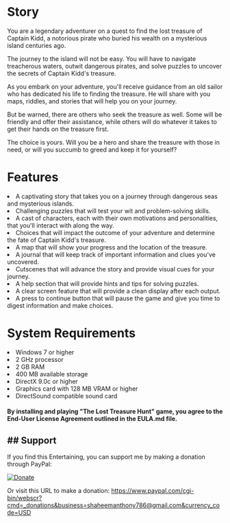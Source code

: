 <h1>Story</h1>
You are a legendary adventurer on a quest to find the lost treasure of Captain Kidd, a notorious pirate who buried his wealth on a mysterious island centuries ago.

The journey to the island will not be easy. You will have to navigate treacherous waters, outwit dangerous pirates, and solve puzzles to uncover the secrets of Captain Kidd's treasure.

As you embark on your adventure, you'll receive guidance from an old sailor who has dedicated his life to finding the treasure. He will share with you maps, riddles, and stories that will help you on your journey.

But be warned, there are others who seek the treasure as well. Some will be friendly and offer their assistance, while others will do whatever it takes to get their hands on the treasure first.

The choice is yours. Will you be a hero and share the treasure with those in need, or will you succumb to greed and keep it for yourself?

<h1>Features</h1>
<li>A captivating story that takes you on a journey through dangerous seas and mysterious islands.

<li>Challenging puzzles that will test your wit and problem-solving skills.

<li>A cast of characters, each with their own motivations and personalities, that you'll interact with along the way.

<li>Choices that will impact the outcome of your adventure and determine the fate of Captain Kidd's treasure.

<li>A map that will show your progress and the location of the treasure.

<li>A journal that will keep track of important information and clues you've uncovered.

<li>Cutscenes that will advance the story and provide visual cues for your journey.

<li>A help section that will provide hints and tips for solving puzzles.

<li>A clear screen feature that will provide a clean display after each output.

<li>A press to continue button that will pause the game and give you time to digest information and make choices.

<h1>System Requirements</h1>
<li>Windows 7 or higher
<li>2 GHz processor
<li>2 GB RAM
<li>400 MB available storage
<li>DirectX 9.0c or higher
<li>Graphics card with 128 MB VRAM or higher
<li>DirectSound compatible sound card
<h4>By installing and playing "The Lost Treasure Hunt" game, you agree to the End-User License Agreement outlined in the EULA.md file.</h4>
 <h2> ## Support</h2> 

If you find this Entertaining, you can support me by making a donation through PayPal:

[![Donate](https://www.paypalobjects.com/en_US/i/btn/btn_donate_LG.gif)](https://www.paypal.com/cgi-bin/webscr?cmd=_donations&business=shaheemanthony786@gmail.com&currency_code=USD)

Or visit this URL to make a donation: https://www.paypal.com/cgi-bin/webscr?cmd=_donations&business=shaheemanthony786@gmail.com&currency_code=USD
